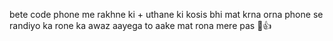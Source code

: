 bete code phone me rakhne ki + uthane ki kosis bhi mat krna orna phone se randiyo ka rone ka awaz aayega to aake mat rona mere pas 🗿👍
